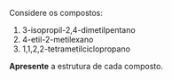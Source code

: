 Considere os compostos:

1. 3-isopropil-2,4-dimetilpentano
2. 4-etil-2-metilexano
3. 1,1,2,2-tetrametilciclopropano

**Apresente** a estrutura de cada composto.
